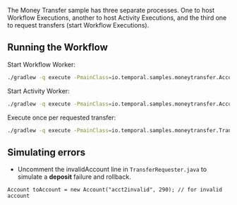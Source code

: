 The Money Transfer sample has three separate processes.
One to host Workflow Executions, another to host Activity Executions, and the third one to request transfers (start Workflow Executions).

## Running the Workflow

Start Workflow Worker:

```bash
./gradlew -q execute -PmainClass=io.temporal.samples.moneytransfer.AccountTransferWorker --console=plain
```

Start Activity Worker:

```bash
./gradlew -q execute -PmainClass=io.temporal.samples.moneytransfer.AccountActivityWorker --console=plain
```

Execute once per requested transfer:

```bash
./gradlew -q execute -PmainClass=io.temporal.samples.moneytransfer.TransferRequester
```

## **Simulating errors**

- Uncomment the invalidAccount line in `TransferRequester.java` to simulate a **deposit** failure and rollback.
```agsl
Account toAccount = new Account("acct2invalid", 290); // for invalid account
```

